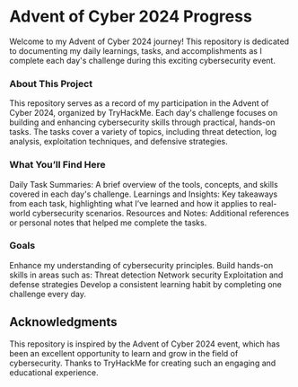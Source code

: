# Advent of Cyber 2024 Progress
Welcome to my Advent of Cyber 2024 journey! This repository is dedicated to documenting my daily learnings, tasks, and accomplishments as I complete each day's challenge during this exciting cybersecurity event.

### About This Project
This repository serves as a record of my participation in the Advent of Cyber 2024, organized by TryHackMe. Each day's challenge focuses on building and enhancing cybersecurity skills through practical, hands-on tasks. The tasks cover a variety of topics, including threat detection, log analysis, exploitation techniques, and defensive strategies.

### What You’ll Find Here
Daily Task Summaries: A brief overview of the tools, concepts, and skills covered in each day's challenge.
Learnings and Insights: Key takeaways from each task, highlighting what I’ve learned and how it applies to real-world cybersecurity scenarios.
Resources and Notes: Additional references or personal notes that helped me complete the tasks.

### Goals
Enhance my understanding of cybersecurity principles.
Build hands-on skills in areas such as:
Threat detection
Network security
Exploitation and defense strategies
Develop a consistent learning habit by completing one challenge every day.

## Acknowledgments
This repository is inspired by the Advent of Cyber 2024 event, which has been an excellent opportunity to learn and grow in the field of cybersecurity. 
Thanks to TryHackMe for creating such an engaging and educational experience.

